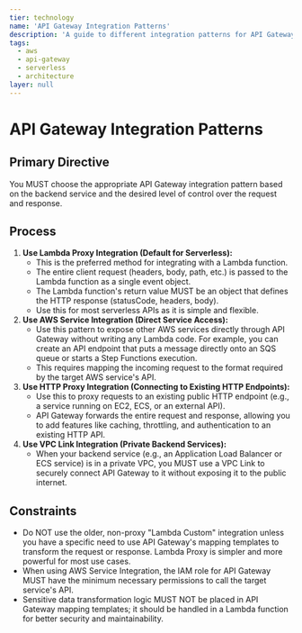 ```yaml
---
tier: technology
name: 'API Gateway Integration Patterns'
description: 'A guide to different integration patterns for API Gateway, such as Lambda Proxy integration, HTTP integration, and AWS service integration.'
tags:
  - aws
  - api-gateway
  - serverless
  - architecture
layer: null
---
```


# API Gateway Integration Patterns

## Primary Directive

You MUST choose the appropriate API Gateway integration pattern based on the backend service and the desired level of control over the request and response.

## Process

1.  **Use Lambda Proxy Integration (Default for Serverless):**
    - This is the preferred method for integrating with a Lambda function.
    - The entire client request (headers, body, path, etc.) is passed to the Lambda function as a single event object.
    - The Lambda function's return value MUST be an object that defines the HTTP response (statusCode, headers, body).
    - Use this for most serverless APIs as it is simple and flexible.
2.  **Use AWS Service Integration (Direct Service Access):**
    - Use this pattern to expose other AWS services directly through API Gateway without writing any Lambda code. For example, you can create an API endpoint that puts a message directly onto an SQS queue or starts a Step Functions execution.
    - This requires mapping the incoming request to the format required by the target AWS service's API.
3.  **Use HTTP Proxy Integration (Connecting to Existing HTTP Endpoints):**
    - Use this to proxy requests to an existing public HTTP endpoint (e.g., a service running on EC2, ECS, or an external API).
    - API Gateway forwards the entire request and response, allowing you to add features like caching, throttling, and authentication to an existing HTTP API.
4.  **Use VPC Link Integration (Private Backend Services):**
    - When your backend service (e.g., an Application Load Balancer or ECS service) is in a private VPC, you MUST use a VPC Link to securely connect API Gateway to it without exposing it to the public internet.

## Constraints

- Do NOT use the older, non-proxy "Lambda Custom" integration unless you have a specific need to use API Gateway's mapping templates to transform the request or response. Lambda Proxy is simpler and more powerful for most use cases.
- When using AWS Service Integration, the IAM role for API Gateway MUST have the minimum necessary permissions to call the target service's API.
- Sensitive data transformation logic MUST NOT be placed in API Gateway mapping templates; it should be handled in a Lambda function for better security and maintainability.
